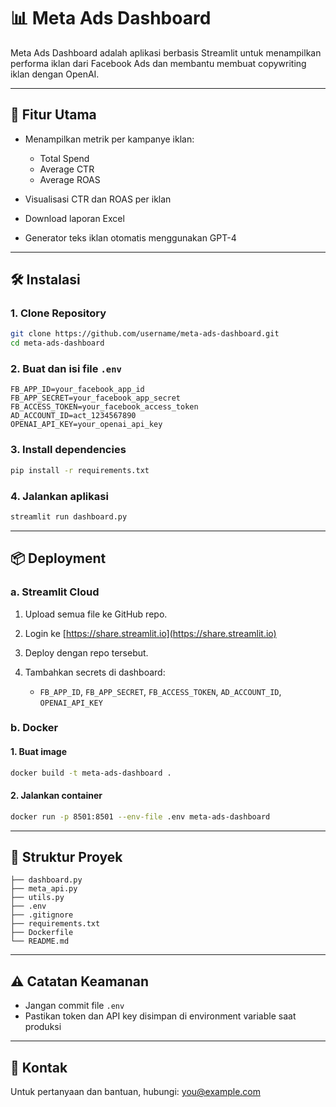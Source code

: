 # 📊 Meta Ads Dashboard

Meta Ads Dashboard adalah aplikasi berbasis Streamlit untuk menampilkan performa iklan dari Facebook Ads dan membantu membuat copywriting iklan dengan OpenAI.

---

## 🚀 Fitur Utama

* Menampilkan metrik per kampanye iklan:

  * Total Spend
  * Average CTR
  * Average ROAS
* Visualisasi CTR dan ROAS per iklan
* Download laporan Excel
* Generator teks iklan otomatis menggunakan GPT-4

---

## 🛠 Instalasi

### 1. Clone Repository

```bash
git clone https://github.com/username/meta-ads-dashboard.git
cd meta-ads-dashboard
```

### 2. Buat dan isi file `.env`

```
FB_APP_ID=your_facebook_app_id
FB_APP_SECRET=your_facebook_app_secret
FB_ACCESS_TOKEN=your_facebook_access_token
AD_ACCOUNT_ID=act_1234567890
OPENAI_API_KEY=your_openai_api_key
```

### 3. Install dependencies

```bash
pip install -r requirements.txt
```

### 4. Jalankan aplikasi

```bash
streamlit run dashboard.py
```

---

## 📦 Deployment

### a. **Streamlit Cloud**

1. Upload semua file ke GitHub repo.
2. Login ke [https://share.streamlit.io](https://share.streamlit.io)
3. Deploy dengan repo tersebut.
4. Tambahkan secrets di dashboard:

   * `FB_APP_ID`, `FB_APP_SECRET`, `FB_ACCESS_TOKEN`, `AD_ACCOUNT_ID`, `OPENAI_API_KEY`

### b. **Docker**

#### 1. Buat image

```bash
docker build -t meta-ads-dashboard .
```

#### 2. Jalankan container

```bash
docker run -p 8501:8501 --env-file .env meta-ads-dashboard
```

---

## 📁 Struktur Proyek

```
├── dashboard.py
├── meta_api.py
├── utils.py
├── .env
├── .gitignore
├── requirements.txt
├── Dockerfile
└── README.md
```

---

## ⚠️ Catatan Keamanan

* Jangan commit file `.env`
* Pastikan token dan API key disimpan di environment variable saat produksi

---

## 📧 Kontak

Untuk pertanyaan dan bantuan, hubungi: [you@example.com](mailto:you@example.com)

